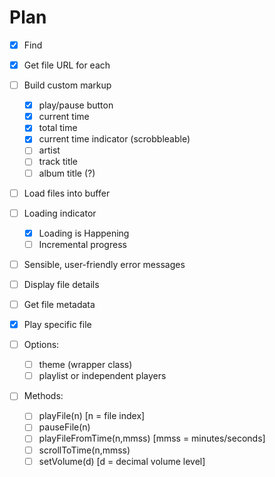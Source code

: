 # Plan

* [x] Find <audio> elements

* [x] Get file URL for each

* [ ] Build custom markup
    - [x] play/pause button
    - [x] current time
    - [x] total time
    - [x] current time indicator (scrobbleable)
    - [ ] artist
    - [ ] track title
    - [ ] album title (?)

* [ ] Load files into buffer

* [ ] Loading indicator
    - [x] Loading is Happening
    - [ ] Incremental progress

* [ ] Sensible, user-friendly error messages

* [ ] Display file details

* [ ] Get file metadata

* [x] Play specific file

* [ ] Options:
    - [ ] theme (wrapper class)
    - [ ] playlist or independent players

* [ ] Methods:
    - [ ] playFile(n) [n = file index]
    - [ ] pauseFile(n)
    - [ ] playFileFromTime(n,mmss) [mmss = minutes/seconds]
    - [ ] scrollToTime(n,mmss)
    - [ ] setVolume(d) [d = decimal volume level]

